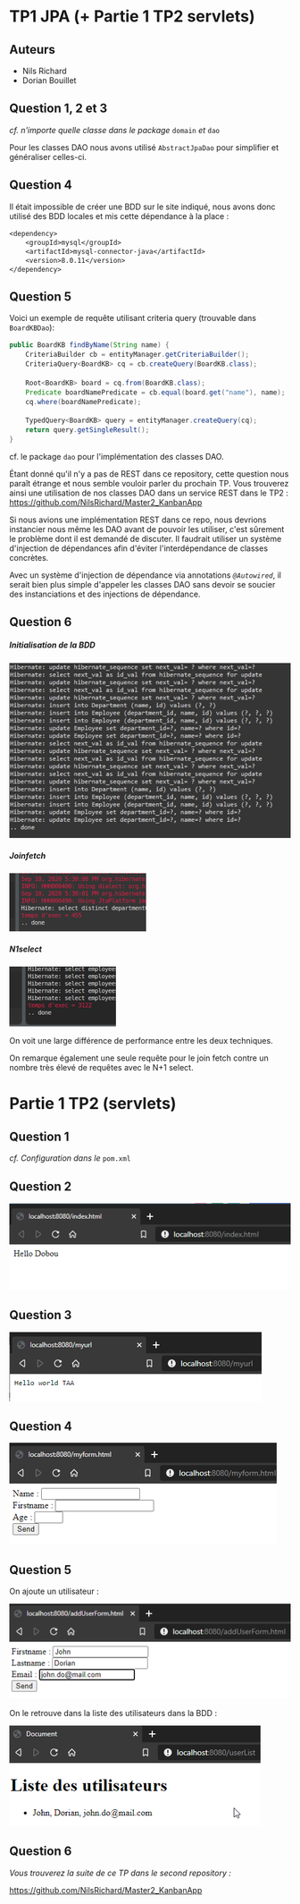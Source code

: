 # TP1 JPA (+ Partie 1 TP2 servlets)

## Auteurs 

- Nils Richard
- Dorian Bouillet

## Question 1, 2 et 3

*cf. n'importe quelle classe dans le package* `domain` *et* `dao` 

Pour les classes DAO nous avons utilisé `AbstractJpaDao` pour simplifier et généraliser celles-ci.

## Question 4

Il était impossible de créer une BDD sur le site indiqué, nous avons donc utilisé des BDD locales et mis cette dépendance à la place :

```
<dependency>
    <groupId>mysql</groupId>
    <artifactId>mysql-connector-java</artifactId>
    <version>8.0.11</version>
</dependency>
```

## Question 5

Voici un exemple de requête utilisant criteria query (trouvable dans `BoardKBDao`):

```java
public BoardKB findByName(String name) {
    CriteriaBuilder cb = entityManager.getCriteriaBuilder();
    CriteriaQuery<BoardKB> cq = cb.createQuery(BoardKB.class);

    Root<BoardKB> board = cq.from(BoardKB.class);
    Predicate boardNamePredicate = cb.equal(board.get("name"), name);
    cq.where(boardNamePredicate);

    TypedQuery<BoardKB> query = entityManager.createQuery(cq);
    return query.getSingleResult();
}
```

cf. le package `dao` pour l'implémentation des classes DAO.

Étant donné qu'il n'y a pas de REST dans ce repository, cette question nous paraît étrange et nous semble vouloir 
parler du prochain TP. Vous trouverez ainsi une utilisation de nos classes DAO dans un service REST dans le TP2 : 
https://github.com/NilsRichard/Master2_KanbanApp

Si nous avions une implémentation REST dans ce repo, nous devrions instancier nous même les DAO avant de pouvoir les 
utiliser, c'est sûrement le problème dont il est demandé de discuter. Il faudrait utiliser un système d'injection de 
dépendances afin d'éviter l'interdépendance de classes concrètes.

Avec un système d'injection de dépendance via annotations *`@Autowired`*, il serait bien plus simple d'appeler les 
classes DAO sans devoir se soucier des instanciations et des injections de dépendance.

## Question 6

##### Initialisation de la BDD

![](img/jpatest_data.png)

##### Joinfetch

![](img/joinfetch.png)

##### N1select

![](img/n1select.png)



On voit une large différence de performance entre les deux techniques.

On remarque également une seule requête pour le join fetch contre un nombre très élevé de requêtes avec le N+1 select.



# Partie 1 TP2 (servlets)

## Question 1

*cf. Configuration dans le* `pom.xml`

## Question 2

![](img/q2.png)

## Question 3

![](img/myurl.png)

## Question 4

![](img/myform.png)

## Question 5

On ajoute un utilisateur :

![](img/addForm.png)

On le retrouve dans la liste des utilisateurs dans la BDD :

![](img/userList.png)


## Question 6
*Vous trouverez la suite de ce TP dans le second repository :* 

https://github.com/NilsRichard/Master2_KanbanApp